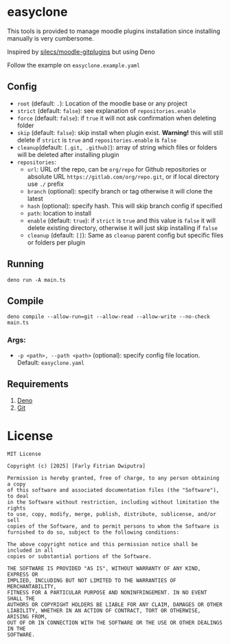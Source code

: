 # easyclone

This tools is provided to manage moodle plugins installation since installing manually is very cumbersome.

Inspired by [silecs/moodle-gitplugins](https://github.com/silecs/moodle-gitplugins) but using Deno

Follow the example on `easyclone.example.yaml`

## Config

- `root` (default: `.`): Location of the moodle base or any project
- `strict` (default: `false`): see explanation of `repositories.enable`
- `force` (default: `false`): if `true` it will not ask confirmation when deleting folder
- `skip` (default: `false`): skip install when plugin exist. **Warning!** this will still delete if `strict` is `true` and `repositories.enable` is `false`
- `cleanup`(default: `[.git, .github]`): array of string which files or folders will be deleted after installing plugin
- `repositories`:
  - `url`: URL of the repo, can be `org/repo` for Github repositories or absolute URL `https://gitlab.com/org/repo.git`, or if local directory use `./` prefix
  - `branch` (optional): specify branch or tag otherwise it will clone the latest
  - `hash` (optional): specify hash. This will skip branch config if specified
  - `path`: location to install
  - `enable` (default: `true`): if `strict` is `true` and this value is `false` it will delete existing directory, otherwise it will just skip installing if `false`
  - `cleanup` (default: `[]`): Same as `cleanup` parent config but specific files or folders per plugin

## Running

`deno run -A main.ts`

## Compile

`deno compile --allow-run=git --allow-read --allow-write --no-check main.ts`

### Args:

- `-p <path>, --path <path>` (optional): specify config file location. Default: `easyclone.yaml`

## Requirements

1. [Deno](https://deno.com)
2. [Git](https://git.com)

# License

```
MIT License

Copyright (c) [2025] [Farly Fitrian Dwiputra]

Permission is hereby granted, free of charge, to any person obtaining a copy
of this software and associated documentation files (the "Software"), to deal
in the Software without restriction, including without limitation the rights
to use, copy, modify, merge, publish, distribute, sublicense, and/or sell
copies of the Software, and to permit persons to whom the Software is
furnished to do so, subject to the following conditions:

The above copyright notice and this permission notice shall be included in all
copies or substantial portions of the Software.

THE SOFTWARE IS PROVIDED "AS IS", WITHOUT WARRANTY OF ANY KIND, EXPRESS OR
IMPLIED, INCLUDING BUT NOT LIMITED TO THE WARRANTIES OF MERCHANTABILITY,
FITNESS FOR A PARTICULAR PURPOSE AND NONINFRINGEMENT. IN NO EVENT SHALL THE
AUTHORS OR COPYRIGHT HOLDERS BE LIABLE FOR ANY CLAIM, DAMAGES OR OTHER
LIABILITY, WHETHER IN AN ACTION OF CONTRACT, TORT OR OTHERWISE, ARISING FROM,
OUT OF OR IN CONNECTION WITH THE SOFTWARE OR THE USE OR OTHER DEALINGS IN THE
SOFTWARE.
```
